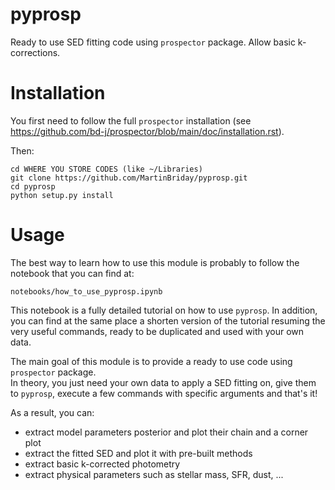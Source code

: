 # pyprosp
Ready to use SED fitting code using `prospector` package.
Allow basic k-corrections.

# Installation
You first need to follow the full `prospector` installation (see https://github.com/bd-j/prospector/blob/main/doc/installation.rst).

Then:
```
cd WHERE YOU STORE CODES (like ~/Libraries)
git clone https://github.com/MartinBriday/pyprosp.git
cd pyprosp
python setup.py install
```

# Usage
The best way to learn how to use this module is probably to follow the notebook that you can find at:
```
notebooks/how_to_use_pyprosp.ipynb
```
This notebook is a fully detailed tutorial on how to use `pyprosp`.
In addition, you can find at the same place a shorten version of the tutorial resuming the very useful commands, ready to be duplicated and used with your own data.

The main goal of this module is to provide a ready to use code using `prospector` package. <br>
In theory, you just need your own data to apply a SED fitting on, give them to `pyprosp`, execute a few commands with specific arguments and that's it!

As a result, you can:
- extract model parameters posterior and plot their chain and a corner plot
- extract the fitted SED and plot it with pre-built methods
- extract basic k-corrected photometry
- extract physical parameters such as stellar mass, SFR, dust, ...